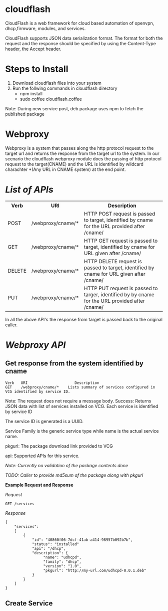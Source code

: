 cloudflash
==========

CloudFlash is a web framework for cloud based automation of openvpn, dhcp,firmware, modules, and services.

CloudFlash supports JSON data serialization format. The format for both the request and the response
should be specified by using the Content-Type header, the Accept header.

Steps to Install
===============
1) Download cloudflash files into your system
2) Run the follwing commands in cloudflash directory
   - npm install 
   - sudo coffee cloudflash.coffee

Note: During new service post, deb package uses npm to fetch the published package

Webproxy
========

Webproxy is a system that passes along the http protocol request to the target url and returns the response from the target url to the system. In our scenario the cloudflash webproxy module does the passing of http protocol request to the target(CNAME) and the URL is identified by wildcard charachter *(Any URL in CNAME system) at the end point.

*List of APIs*
==============

<table>
  <tr>
    <th>Verb</th><th>URI</th><th>Description</th>
  </tr>
  <tr>
    <td>POST</td><td>/webproxy/cname/*</td><td>HTTP POST request is passed to target, identified by cname for the URL provided after /cname/</td>
  </tr>
  <tr>
    <td>GET</td><td>/webproxy/cname/*</td><td>HTTP GET request is passed to target, identified by cname for URL given after /cname/</td>
  </tr>

  <tr>
    <td>DELETE</td><td>/webproxy/cname/*</td><td>HTTP DELETE request is passed to target, identified by cname for URL given after /cname/</td>
  </tr>
  <tr>
    <td>PUT</td><td>/webproxy/cname/*</td><td>HTTP PUT request is passed to targer, identified by by cname for the URL provided after /cname/</td>
  </tr>

</table>

In all the above API's the response from target is passed back to the original caller.


*Webproxy API*
==============

 Get response from the system identified by cname
--------------

    Verb   URI                     Description
    GET	   /webproxy/cname/*	Lists summary of services configured in VCG identified by service ID.


Note: The request does not require a message body.
Success: Returns JSON data with list of services installed on VCG. Each service is identified by service ID

The service ID is generated is a UUID.

Service Family is the generic service type while name is the actual service name.

pkgurl: The package download link provided to VCG

api: Supported APIs for this service.

*Note: Currently no validation of the package contents done*

*TODO: Caller to provide md5sum of the package along with pkgurl*


**Example Request and Response**

*Request*

    GET /services

*Response*

```
{
    "services": 
    [
        {
            "id": "40860f06-7dcf-41ab-a414-98957b092b7b",
            "status": "installed"
            "api": "/dhcp",
			"description": {
				 "name": "udhcpd",
            	 "family": "dhcp",
			     "version": "1.0",
            	 "pkgurl": "http://my-url.com/udhcpd-0.0.1.deb"
			}
        }
    ]
}
```

Create Service
---------------


